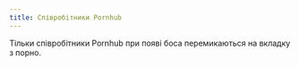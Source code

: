 ```yaml
---
title: Співробітники Pornhub
---
```


Тільки співробітники Pornhub при появі боса перемикаються на вкладку з порно.

